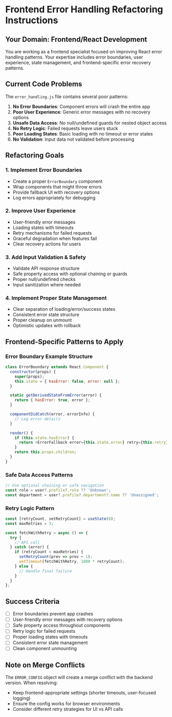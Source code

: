 # Frontend Error Handling Refactoring Instructions

## Your Domain: Frontend/React Development

You are working as a frontend specialist focused on improving React error handling patterns. Your expertise includes error boundaries, user experience, state management, and frontend-specific error recovery patterns.

## Current Code Problems

The `error_handling.js` file contains several poor patterns:
1. **No Error Boundaries**: Component errors will crash the entire app
2. **Poor User Experience**: Generic error messages with no recovery options
3. **Unsafe Data Access**: No null/undefined guards for nested object access
4. **No Retry Logic**: Failed requests leave users stuck
5. **Poor Loading States**: Basic loading with no timeout or error states
6. **No Validation**: Input data not validated before processing

## Refactoring Goals

### 1. Implement Error Boundaries
- Create a proper `ErrorBoundary` component
- Wrap components that might throw errors
- Provide fallback UI with recovery options
- Log errors appropriately for debugging

### 2. Improve User Experience
- User-friendly error messages
- Loading states with timeouts
- Retry mechanisms for failed requests
- Graceful degradation when features fail
- Clear recovery actions for users

### 3. Add Input Validation & Safety
- Validate API response structure
- Safe property access with optional chaining or guards
- Proper null/undefined checks
- Input sanitization where needed

### 4. Implement Proper State Management
- Clear separation of loading/error/success states
- Consistent error state structure
- Proper cleanup on unmount
- Optimistic updates with rollback

## Frontend-Specific Patterns to Apply

### Error Boundary Example Structure
```javascript
class ErrorBoundary extends React.Component {
  constructor(props) {
    super(props);
    this.state = { hasError: false, error: null };
  }

  static getDerivedStateFromError(error) {
    return { hasError: true, error };
  }

  componentDidCatch(error, errorInfo) {
    // Log error details
  }

  render() {
    if (this.state.hasError) {
      return <ErrorFallback error={this.state.error} retry={this.retry} />;
    }
    return this.props.children;
  }
}
```

### Safe Data Access Patterns
```javascript
// Use optional chaining or safe navigation
const role = user?.profile?.role ?? 'Unknown';
const department = user?.profile?.department?.name ?? 'Unassigned';
```

### Retry Logic Pattern
```javascript
const [retryCount, setRetryCount] = useState(0);
const maxRetries = 3;

const fetchWithRetry = async () => {
  try {
    // API call
  } catch (error) {
    if (retryCount < maxRetries) {
      setRetryCount(prev => prev + 1);
      setTimeout(fetchWithRetry, 1000 * retryCount);
    } else {
      // Handle final failure
    }
  }
};
```

## Success Criteria

- [ ] Error boundaries prevent app crashes
- [ ] User-friendly error messages with recovery options
- [ ] Safe property access throughout components
- [ ] Retry logic for failed requests
- [ ] Proper loading states with timeouts
- [ ] Consistent error state management
- [ ] Clean component unmounting

## Note on Merge Conflicts

The `ERROR_CONFIG` object will create a merge conflict with the backend version. When resolving:
- Keep frontend-appropriate settings (shorter timeouts, user-focused logging)
- Ensure the config works for browser environments
- Consider different retry strategies for UI vs API calls